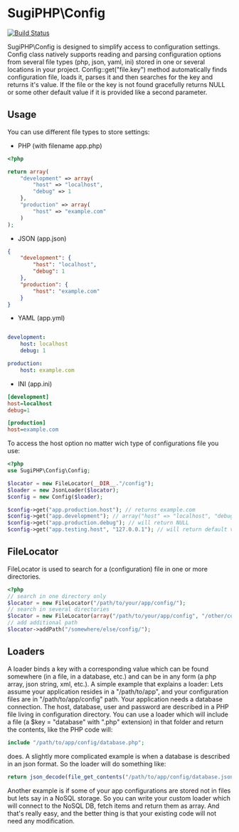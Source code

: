 SugiPHP\Config
==============

[![Build Status](https://travis-ci.org/SugiPHP/Config.png)](https://travis-ci.org/SugiPHP/Config)

SugiPHP\Config is designed to simplify access to configuration settings. Config class natively supports reading and
parsing configuration options from several file types (php, json, yaml, ini) stored in one or several locations in
your project. Config::get("file.key") method automatically finds configuration file, loads it, parses it and then
searches for the key and returns it's value. If the file or the key is not found gracefully returns NULL or some other
default value if it is provided like a second parameter.

Usage
-----

You can use different file types to store settings:

 - PHP (with filename app.php)
```php
<?php

return array(
	"development" => array(
		"host" => "localhost",
		"debug" => 1
	},
	"production" => array(
		"host" => "example.com"
	)
);
```

 - JSON (app.json)
```json
{
	"development": {
		"host": "localhost",
		"debug": 1
	},
	"production": {
		"host": "example.com"
	}
}
```

 - YAML (app.yml)
```yaml

development:
	host: localhost
	debug: 1

production:
	host: example.com
```

 - INI (app.ini)
```ini
[development]
host=localhost
debug=1

[production]
host=example.com
```

To access the host option no matter wich type of configurations file you use:
```php
<?php
use SugiPHP\Config\Config;

$locator = new FileLocator(__DIR__."/config");
$loader = new JsonLoader($locator);
$config = new Config($loader);

$config->get("app.production.host"); // returns example.com
$config->get("app.development"); // array("host" => "localhost", "debug" => 1)
$config->get("app.production.debug"); // will return NULL
$config->get("app.testing.host", "127.0.0.1"); // will return default value "127.0.0.1"
```

FileLocator
-----------

FileLocator is used to search for a (configuration) file in one or more directories.

```php
<?php
// search in one directory only
$locator = new FileLocator("/path/to/your/app/config/");
// search in several directories
$locator = new FileLocator(array("/path/to/your/app/config", "/other/config/path/"));
// add additional path
$locator->addPath("/somewhere/else/config/");
```


Loaders
-------

A loader binds a key with a corresponding value which can be found somewhere (in a file, in a database, etc.)
and can be in any form (a php array, json string, xml, etc.).
A simple example that explains a loader:
Lets assume your application resides in a "/path/to/app", and your configuration files are in "/path/to/app/config"
path. Your application needs a database connection. The host, database, user and password are described in a PHP file
living in configuration directory. You can use a loader which will include a file (a $key = "database" with ".php" extension)
in that folder and return the contents, like the PHP code will:
```php
include "/path/to/app/config/database.php";
```
does. A slightly more complicated example is when a database is described in an json format. So the loader will do something
like:
```php
return json_decode(file_get_contents("/path/to/app/config/database.json"), true);
```
Another example is if some of your app configurations are stored not in files but lets say in a NoSQL storage. So you can
write your custom loader which will connect to the NoSQL DB, fetch items and return them as array. And that's really easy,
and the better thing is that your existing code will not need any modification.
